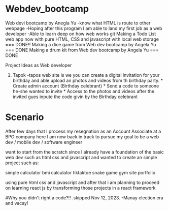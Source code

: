 # Webdev_bootcamp

Web devi bootcamp by Anegla Yu
-know what HTML is route to other webpage
-Hoping after this program I am able to land my first job as a web developer
-Able to learn deep on how web works
git 
Making a Todo List web app now with pure HTML, CSS and javascript with local web storage === DONE!!
Making a dice game from Web dev bootcamp by Angela Yu === DONE
Making a drum kit from Web dev bootcamp by Angela Yu === DONE


 



Project Ideas as Web developer
 1. Tapok
       -tapos web site is we you can create a digital invitation for your birthday and able upload an photos and videos from th birthday party.
            * Create admin account (Birthday celebrant)
            * Send a code to someone he-she wanted to invite
            * Access to the photos and videos after the invited gues inpute the code givin by the Birthday celebrant 




















# Scenario

After few days that I process my resegnation as an Account Associate at a BPO company here I am now back in track to pursue my goal to be a web dev / mobile dev / software engineer 

want to start from the scratch since I already have a foundation of the basic web dev such as html css and javascript and wanted to create an simple project such as:

simple calculator 
bmi calculator
tiktaktoe
snake game
gym site
portfolio

 using pure html css and javascript and after that i am planning to proceed on learning react js by transforming those projects in a react framework




#Why you didn't right a code?!!
 .skipped Nov 12, 2023. 
       -Manay election era and vacay!







